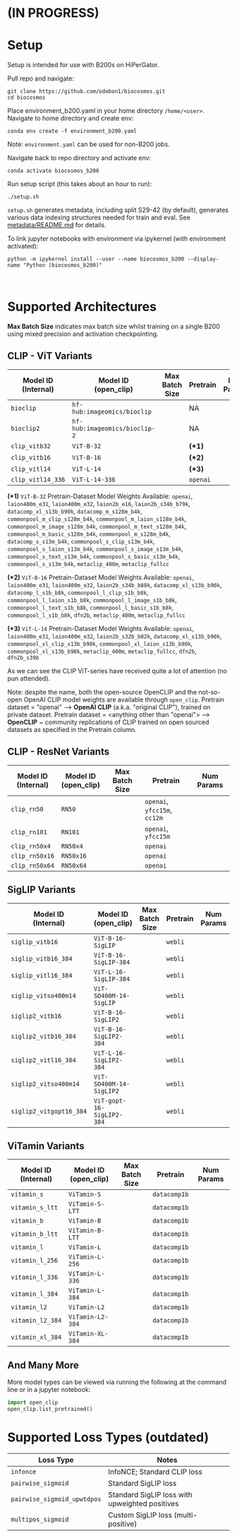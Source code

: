 # (IN PROGRESS)

# Setup

Setup is intended for use with B200s on HiPerGator.

Pull repo and navigate:
```
git clone https://github.com/odobon1/biocosmos.git
cd biocosmos
```

Place environment_b200.yaml in your home directory `/home/<user>`.
Navigate to home directory and create env:
```
conda env create -f environment_b200.yaml
```
Note: `environment.yaml` can be used for non-B200 jobs.

Navigate back to repo directory and activate env:
```
conda activate biocosmos_b200
```



Run setup script (this takes about an hour to run):
```
./setup.sh
```

`setup.sh` generates metadata, including split S29-42 (by default), generates various data indexing structures needed for train and eval. See [metadata/README.md](metadata/README.md) for details.

To link jupyter notebooks with environment via ipykernel (with environment activated):
```
python -m ipykernel install --user --name biocosmos_b200 --display-name "Python (biocosmos_b200)"
```


<br>

# Supported Architectures

**Max Batch Size** indicates max batch size whilst training on a single B200 using mixed precision and activation checkpointing.

## CLIP - ViT Variants

| Model ID <br> (Internal) | Model ID <br> (open_clip)     | Max Batch Size | Pretrain  | Num Params |
|--------------------------|-------------------------------|----------------|-----------|------------|
| `bioclip`                | `hf-hub:imageomics/bioclip`   |                | NA        |            |
| `bioclip2`               | `hf-hub:imageomics/bioclip-2` |                | NA        |            |
| `clip_vitb32`            | `ViT-B-32`                    |                | **(\*1)** |            |
| `clip_vitb16`            | `ViT-B-16`                    |                | **(\*2)** |            |
| `clip_vitl14`            | `ViT-L-14`                    |                | **(\*3)** |            |
| `clip_vitl14_336`        | `ViT-L-14-336`                |                | `openai`  |            |

**(\*1)** `ViT-B-32` Pretrain-Dataset Model Weights Available:
`openai`, `laion400m_e31`, `laion400m_e32`, `laion2b_e16`, `laion2b_s34b_b79k`, `datacomp_xl_s13b_b90k`, `datacomp_m_s128m_b4k`, `commonpool_m_clip_s128m_b4k`, `commonpool_m_laion_s128m_b4k`, `commonpool_m_image_s128m_b4k`, `commonpool_m_text_s128m_b4k`, `commonpool_m_basic_s128m_b4k`, `commonpool_m_s128m_b4k`, `datacomp_s_s13m_b4k`, `commonpool_s_clip_s13m_b4k`, `commonpool_s_laion_s13m_b4k`, `commonpool_s_image_s13m_b4k`, `commonpool_s_text_s13m_b4k`, `commonpool_s_basic_s13m_b4k`, `commonpool_s_s13m_b4k`, `metaclip_400m`, `metaclip_fullcc`

**(\*2)** `ViT-B-16` Pretrain-Dataset Model Weights Available: `openai`, `laion400m_e31`, `laion400m_e32`, `laion2b_s34b_b88k`, `datacomp_xl_s13b_b90k`, `datacomp_l_s1b_b8k`, `commonpool_l_clip_s1b_b8k`, `commonpool_l_laion_s1b_b8k`, `commonpool_l_image_s1b_b8k`, `commonpool_l_text_s1b_b8k`, `commonpool_l_basic_s1b_b8k`, `commonpool_l_s1b_b8k`, `dfn2b`, `metaclip_400m`, `metaclip_fullcc`

**(\*3)** `ViT-L-14` Pretrain-Dataset Model Weights Available: `openai`, `laion400m_e31`, `laion400m_e32`, `laion2b_s32b_b82k`, `datacomp_xl_s13b_b90k`, `commonpool_xl_clip_s13b_b90k`, `commonpool_xl_laion_s13b_b90k`, `commonpool_xl_s13b_b90k`, `metaclip_400m`, `metaclip_fullcc`, `dfn2b`, `dfn2b_s39b`

As we can see the CLIP ViT-series have received quite a lot of attention (no pun attended).

Note: despite the name, both the open-source OpenCLIP and the not-so-open OpenAI CLIP model weights are available through `open_clip`. Pretrain dataset = "openai" --> **OpenAI CLIP** (a.k.a. "original CLIP"), trained on private dataset. Pretrain dataset = <anything other than "openai"> --> **OpenCLIP** ~ community replications of CLIP trained on open sourced datasets as specified in the Pretrain column.

## CLIP - ResNet Variants

| Model ID <br> (Internal) | Model ID <br> (open_clip)     | Max Batch Size | Pretrain                     | Num Params |
|--------------------------|-------------------------------|----------------|------------------------------|------------|
| `clip_rn50`              | `RN50`                        |                | `openai`, `yfcc15m`, `cc12m` |            |
| `clip_rn101`             | `RN101`                       |                | `openai`, `yfcc15m`          |            |
| `clip_rn50x4`            | `RN50x4`                      |                | `openai`                     |            |
| `clip_rn50x16`           | `RN50x16`                     |                | `openai`                     |            |
| `clip_rn50x64`           | `RN50x64`                     |                | `openai`                     |            |

## SigLIP Variants

| Model ID <br> (Internal) | Model ID <br> (open_clip)     | Max Batch Size | Pretrain | Num Params |
|--------------------------|-------------------------------|----------------|----------|------------|
| `siglip_vitb16`          | `ViT-B-16-SigLIP`             |                | `webli`  |            |
| `siglip_vitb16_384`      | `ViT-B-16-SigLIP-384`         |                | `webli`  |            |
| `siglip_vitl16_384`      | `ViT-L-16-SigLIP-384`         |                | `webli`  |            |
| `siglip_vitso400m14`     | `ViT-SO400M-14-SigLIP`        |                | `webli`  |            |
| `siglip2_vitb16`         | `ViT-B-16-SigLIP2`            |                | `webli`  |            |
| `siglip2_vitb16_384`     | `ViT-B-16-SigLIP2-384`        |                | `webli`  |            |
| `siglip2_vitl16_384`     | `ViT-L-16-SigLIP2-384`        |                | `webli`  |            |
| `siglip2_vitso400m14`    | `ViT-SO400M-14-SigLIP2`       |                | `webli`  |            |
| `siglip2_vitgopt16_384`  | `ViT-gopt-16-SigLIP2-384`     |                | `webli`  |            |

## ViTamin Variants

| Model ID <br> (Internal) | Model ID <br> (open_clip)     | Max Batch Size | Pretrain     | Num Params |
|--------------------------|-------------------------------|----------------|--------------|------------|
| `vitamin_s`              | `ViTamin-S`                   |                | `datacomp1b` |            |
| `vitamin_s_ltt`          | `ViTamin-S-LTT`               |                | `datacomp1b` |            |
| `vitamin_b`              | `ViTamin-B`                   |                | `datacomp1b` |            |
| `vitamin_b_ltt`          | `ViTamin-B-LTT`               |                | `datacomp1b` |            |
| `vitamin_l`              | `ViTamin-L`                   |                | `datacomp1b` |            |
| `vitamin_l_256`          | `ViTamin-L-256`               |                | `datacomp1b` |            |
| `vitamin_l_336`          | `ViTamin-L-336`               |                | `datacomp1b` |            |
| `vitamin_l_384`          | `ViTamin-L-384`               |                | `datacomp1b` |            |
| `vitamin_l2`             | `ViTamin-L2`                  |                | `datacomp1b` |            |
| `vitamin_l2_384`         | `ViTamin-L2-384`              |                | `datacomp1b` |            |
| `vitamin_xl_384`         | `ViTamin-XL-384`              |                | `datacomp1b` |            |

## And Many More

More model types can be viewed via running the following at the command line or in a jupyter notebook:
```python
import open_clip
open_clip.list_pretrained()
```

# Supported Loss Types (outdated)

| Loss Type                   | Notes                                          |
|-----------------------------|------------------------------------------------|
| `infonce`                   | InfoNCE; Standard CLIP loss                    |
| `pairwise_sigmoid`          | Standard SigLIP loss                           |
| `pairwise_sigmoid_upwtdpos` | Standard SigLIP loss with upweighted positives |
| `multipos_sigmoid`          | Custom SigLIP loss (multi-positive)            |

